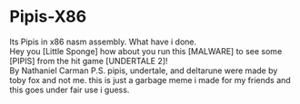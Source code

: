 # Pipis-X86
Its Pipis in x86 nasm assembly. What have i done.  
Hey you [Little Sponge] how about you run this [MALWARE] to see some [PIPIS] from the hit game [UNDERTALE 2]!  
By Nathaniel Carman
P.S. pipis, undertale, and deltarune were made by toby fox and not me. this is just a garbage meme i made for my friends and this goes under fair use i guess.  
